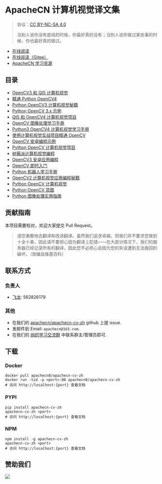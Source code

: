 # ApacheCN 计算机视觉译文集

> 协议：[CC BY-NC-SA 4.0](http://creativecommons.org/licenses/by-nc-sa/4.0/)
> 
> 当别人说你没有底线的时候，你最好真的没有；当别人说你做过某些事的时候，你也最好真的做过。

* [在线阅读](https://cv.apachecn.org)
* [在线阅读（Gitee）](https://apachecn.gitee.io/apachecn-cv-zh/)
* [ApacheCN 学习资源](http://docs.apachecn.org/)

## 目录

+   [OpenCV3 和 Qt5 计算机视觉](docs/cv-opencv3-qt5/SUMMARY.md)
+   [精通 Python OpenCV4](docs/master-opencv4-py/SUMMARY.md)
+   [Python OpenCV3 计算机视觉秘籍](docs/opencv3-cv-py-cb/SUMMARY.md)
+   [Python OpenCV 3.x 示例](docs/opencv-3x-py-example/SUMMARY.md)
+   [Qt5 和 OpenCV4 计算机视觉项目](docs/qt5-opencv4-cv-proj/SUMMARY.md)
+   [OpenCV 图像处理学习手册](docs/learn-imgproc-opencv/SUMMARY.md)
+   [Python3 OpenCV4 计算机视觉学习手册](docs/learn-opencv4-cv-py3/SUMMARY.md)
+   [使用计算机视觉实战项目精通 OpenCV](docs/master-opencv-prac-cv-proj/SUMMARY.md)
+   [OpenCV 安卓编程示例](docs/opencv-android-prog-example/SUMMARY.md)
+   [Python OpenCV 计算机视觉项目](docs/opencv-cv-proj-py/SUMMARY.md)
+   [树莓派计算机视觉编程](docs/raspi-cv-prog/SUMMARY.md)
+   [OpenCV3 安卓应用编程](docs/android-app-prog-opencv3/SUMMARY.md)
+   [OpenCV 即时入门](docs/ins-opencv-starter/SUMMARY.md)
+   [Python 机器人学习手册](docs/learn-robot-py/SUMMARY.md)
+   [OpenCV2 计算机视觉应用编程秘籍](docs/opencv2-cv-app-prog-cb/SUMMARY.md)
+   [Python OpenCV 计算机视觉](docs/opencv-cv-py/SUMMARY.md)
+   [Python OpenCV 蓝图](docs/opencv-py-bp/SUMMARY.md)
+   [Python 图像处理实用指南](docs/handson-imgproc-py/SUMMARY.md)

## 贡献指南

本项目需要校对，欢迎大家提交 Pull Request。

> 请您勇敢地去翻译和改进翻译。虽然我们追求卓越，但我们并不要求您做到十全十美，因此请不要担心因为翻译上犯错——在大部分情况下，我们的服务器已经记录所有的翻译，因此您不必担心会因为您的失误遭到无法挽回的破坏。（改编自维基百科）

## 联系方式

### 负责人

* [飞龙](https://github.com/wizardforcel): 562826179

### 其他

*   在我们的 [apachecn/apachecn-cv-zh](https://github.com/apachecn/apachecn-cv-zh) github 上提 issue.
*   发邮件到 Email: `apachecn@163.com`.
*   在我们的 [组织学习交流群](http://www.apachecn.org/organization/348.html) 中联系群主/管理员即可.

## 下载

### Docker

```
docker pull apachecn0/apachecn-cv-zh
docker run -tid -p <port>:80 apachecn0/apachecn-cv-zh
# 访问 http://localhost:{port} 查看文档
```

### PYPI

```
pip install apachecn-cv-zh
apachecn-cv-zh <port>
# 访问 http://localhost:{port} 查看文档
```

### NPM

```
npm install -g apachecn-cv-zh
apachecn-cv-zh <port>
# 访问 http://localhost:{port} 查看文档
```

## 赞助我们

![](http://data.apachecn.org/img/about/donate.jpg)
